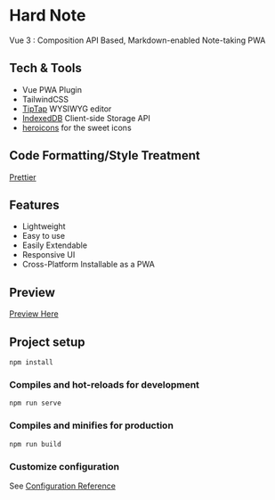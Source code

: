# Hard Note

Vue 3 : Composition API Based, Markdown-enabled Note-taking PWA

## Tech & Tools

- Vue PWA Plugin
- TailwindCSS
- [TipTap](https://tiptap.dev/) WYSIWYG editor
- [IndexedDB](https://developer.mozilla.org/en-US/docs/Web/API/IndexedDB_API) Client-side Storage API
- [heroicons](https://heroicons.com/) for the sweet icons

## Code Formatting/Style Treatment

[Prettier](https://prettier.io/)

## Features

- Lightweight
- Easy to use
- Easily Extendable
- Responsive UI
- Cross-Platform Installable as a PWA

## Preview

[Preview Here](https://gecleanme.github.io/hard-note-gh-pages/)

## Project setup

```
npm install
```

### Compiles and hot-reloads for development

```
npm run serve
```

### Compiles and minifies for production

```
npm run build
```

### Customize configuration

See [Configuration Reference](https://cli.vuejs.org/config/)
